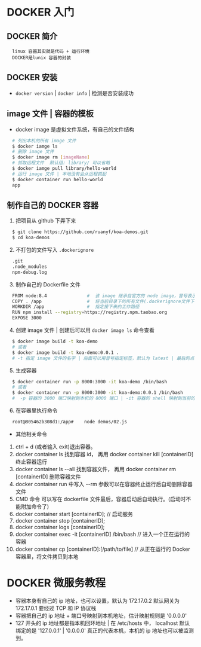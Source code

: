 # DOCKER 入门

## DOCKER 简介

```
  linux 容器其实就是代码 + 运行环境
  DOCKER是lunix 容器的封装
```

## DOCKER 安装

* `docker version` | `docker info` | 检测是否安装成功

##  image 文件 | 容器的模板

* docker image 是虚拟文件系统，有自己的文件结构

```bash
  # 列出本机的所有 image 文件
  $ docker iamge ls
  # 删除 image 文件
  $ docker image rm [imageName]
  # 抓取远程文件  默认组: library/ 可以省略
  $ docker iamge pull library/hello-world
  # 运行 image 文件 | 本地没有会从远程抓起
  $ docker container run hello-world
  app
```


## 制作自己的 DOCKER 容器

1. 把项目从 github 下弄下来
```bash
  $ git clone https://github.com/ruanyf/koa-demos.git
  $ cd koa-demos
```
2. 不打包的文件写入 `.dockerignore`
```txt
  .git 
  .node_modules
  npm-debug.log
```
3. 制作自己的 Dockerfile 文件
```sh
  FROM node:8.4               #  该 image 继承自官方的 node image，冒号表示版本
  COPY . /app                 #  将当前目录下的所有文件(.dockerignore文件下的除外)都拷贝进 image 文件的 /app 目录
  WORKDIR /app                #  指定接下来的工作路径
  RUN npm install --registry=https://registry.npm.taobao.org
  EXPOSE 3000
```
4. 创建 image 文件 | 创建后可以用 `docker image ls` 命令查看
```bash
  $ docker image build -t koa-demo 
  # 或者
  $ docker image build -t koa-demo:0.0.1 .
  # -t 指定 image 文件的名字 | 后面可以用冒号指定标签，默认为 latest | 最后的点表示 Dockerfile 所在路径
```
5. 生成容器 
```bash
  $ docker container run -p 8000:3000 -it koa-demo /bin/bash
  # 或者
  $ docker container run -p 8000:3000 -it koa-demo:0.0.1 /bin/bash
  #  -p 容器的 3000 端口映射到本机的 8000 端口 | -it 容器的 shell 映射到当前的 shell | koa-demo:TAG (TAG默认为 latest) | /bin/bash : 容器启动后，内部执行的第一个命令 
```
6. 在容器里执行命令
```bash
  root@805462b308d1:/app#    node demos/02.js
```

* 其他相关命令
1. ctrl + d (或者输入 exit)退出容器。
2. docker container ls 找到容器 id， 再用 docker container kill [containerID] 终止容器运行
3. docker container ls --all 找到容器文件， 再用 docker container rm [containerID] 删除容器文件
4. docker container run 中写入 --rm 参数可以在容器终止运行后自动删除容器文件
5. CMD 命令 可以写在 dockerfile 文件最后，容器启动后自动执行。(启动时不能附加命令了)  
6. docker container start [containerID];  // 启动服务
7. docker container stop [containerID];
8. docker container logs [containerID];
9. docker container exec -it [containerID] /bin/bash // 进入一个正在运行的容器
10. docker container cp [containerID]:[/path/to/file] // 从正在运行的 Docker 容器里，将文件拷贝到本地


# DOCKER 微服务教程

* 容器本身有自己的 ip 地址，也可以设置，默认为 172.17.0.2 默认网关为 172.17.0.1 要经过 TCP 和 IP 协议栈
* 容器把自己的 ip 地址 + 端口号映射到本机地址，估计映射规则是 '0.0.0.0'
* 127 开头的 ip 地址都是指本机回环地址 | 在 /etc/hosts 中， localhost 默认绑定的是 '127.0.0.1' | '0.0.0.0' 真正的代表本机，本机的 ip 地址也可以被监测到。

